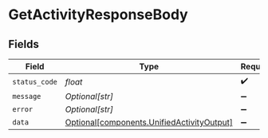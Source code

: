 # GetActivityResponseBody


## Fields

| Field                                                                                          | Type                                                                                           | Required                                                                                       | Description                                                                                    |
| ---------------------------------------------------------------------------------------------- | ---------------------------------------------------------------------------------------------- | ---------------------------------------------------------------------------------------------- | ---------------------------------------------------------------------------------------------- |
| `status_code`                                                                                  | *float*                                                                                        | :heavy_check_mark:                                                                             | N/A                                                                                            |
| `message`                                                                                      | *Optional[str]*                                                                                | :heavy_minus_sign:                                                                             | N/A                                                                                            |
| `error`                                                                                        | *Optional[str]*                                                                                | :heavy_minus_sign:                                                                             | N/A                                                                                            |
| `data`                                                                                         | [Optional[components.UnifiedActivityOutput]](../../models/components/unifiedactivityoutput.md) | :heavy_minus_sign:                                                                             | N/A                                                                                            |
